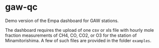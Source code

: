 # gaw-qc

Demo version of the Empa dashboard for GAW stations.

The dashboard requires the upload of one csv or xls file with hourly mole fraction measurements of CH4, CO, CO2, or O3 for the station of Minamitorishima. A few of such files are provided in the folder `examples`.
